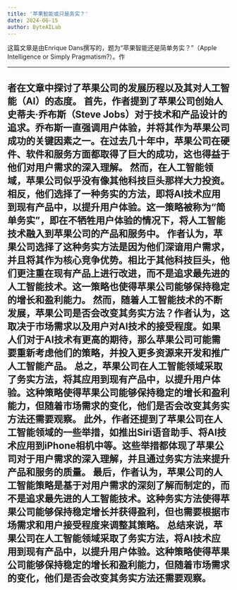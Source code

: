 ```yaml
---
title: '苹果智能或只是务实？'
date: 2024-06-15
author: ByteAILab
---
```


这篇文章是由Enrique Dans撰写的，题为“苹果智能还是简单务实？”（Apple Intelligence or Simply Pragmatism?）。作

---
者在文章中探讨了苹果公司的发展历程以及其对人工智能（AI）的态度。
首先，作者提到了苹果公司创始人史蒂夫·乔布斯（Steve Jobs）对于技术和产品设计的追求。乔布斯一直强调用户体验，并将其作为苹果公司成功的关键因素之一。在过去几十年中，苹果公司在硬件、软件和服务方面都取得了巨大的成功，这也得益于他们对用户需求的深入理解。
然而，在人工智能领域，苹果公司似乎没有像其他科技巨头那样大力投资。相反，他们选择了一种务实的方法，即将AI技术应用到现有产品中，以提升用户体验。这一策略被称为“简单务实”，即在不牺牲用户体验的情况下，将人工智能技术融入到苹果公司的产品和服务中。
作者认为，苹果公司选择了这种务实方法是因为他们深谙用户需求，并且将其作为核心竞争优势。相比于其他科技巨头，他们更注重在现有产品上进行改进，而不是追求最先进的人工智能技术。这一策略也使得苹果公司能够保持稳定的增长和盈利能力。
然而，随着人工智能技术的不断发展，苹果公司是否会改变其务实方法？作者认为，这取决于市场需求以及用户对AI技术的接受程度。如果人们对于AI技术有更高的期待，那么苹果公司可能需要重新考虑他们的策略，并投入更多资源来开发和推广人工智能产品。
总之，苹果公司在人工智能领域采取了务实方法，将其应用到现有产品中，以提升用户体验。这种策略使得苹果公司能够保持稳定的增长和盈利能力，但随着市场需求的变化，他们是否会改变其务实方法还需要观察。
此外，作者还提到了苹果公司在人工智能领域的一些举措，如推出Siri语音助手、将AI技术应用到iPhone相机中等。这些举措都体现了苹果公司对于用户需求的深入理解，并且通过务实方法来提升产品和服务的质量。
最后，作者认为，苹果公司的人工智能策略是基于对用户需求的深刻了解而制定的，而不是追求最先进的人工智能技术。这种务实方法使得苹果公司能够保持稳定增长并获得盈利，但也需要根据市场需求和用户接受程度来调整其策略。
总结来说，苹果公司在人工智能领域采取了务实方法，将AI技术应用到现有产品中，以提升用户体验。这种策略使得苹果公司能够保持稳定的增长和盈利能力，但随着市场需求的变化，他们是否会改变其务实方法还需要观察。
---

